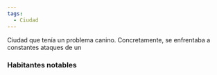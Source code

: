 ```yaml
---
tags:
  - Ciudad
---
```

Ciudad que tenía un problema canino. Concretamente, se enfrentaba a constantes ataques de un 

### Habitantes notables